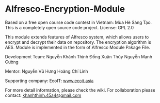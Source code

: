 Alfresco-Encryption-Module
==========================

Based on a free open course code contest in Vietnam: Mùa Hè Sáng Tạo. 
This is a completely open source code project.
License: GPL 2.0


This module extends features of Alfresco system, which allows 
users to encrypt and decrypt their data on repository.
The encryption algorithm is AES.
Module is implemented in the form of Alfresco Module Pakage File.



Development Team:
  Nguyễn Khánh Thịnh
  Đồng Xuân Thủy
  Nguyễn Mạnh Cường

Mentor:
  Nguyễn Vũ Hưng
  Hoàng Chí Linh

Supporting company:
  EcoIT: www.ecoit.asia

For more detail information, please check the wiki.
For collaboration please contact:
khanhthinh.45a4@gmail.com

